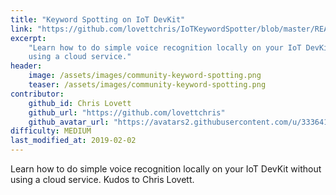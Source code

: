```yaml
---
title: "Keyword Spotting on IoT DevKit"
link: "https://github.com/lovettchris/IoTKeywordSpotter/blob/master/README.md"
excerpt:
    "Learn how to do simple voice recognition locally on your IoT DevKit without
    using a cloud service."
header:
    image: /assets/images/community-keyword-spotting.png
    teaser: /assets/images/community-keyword-spotting.png
contributor:
    github_id: Chris Lovett
    github_url: "https://github.com/lovettchris"
    github_avatar_url: "https://avatars2.githubusercontent.com/u/3336415?s=460&v=4"
difficulty: MEDIUM
last_modified_at: 2019-02-02
---
```


Learn how to do simple voice recognition locally on your IoT DevKit without
using a cloud service. Kudos to Chris Lovett.
